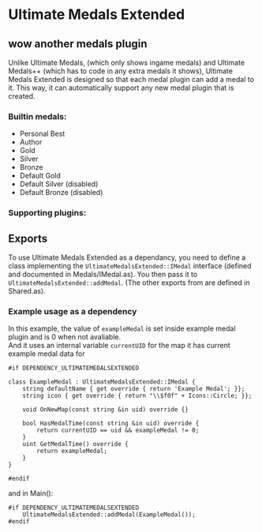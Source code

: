 
# Ultimate Medals Extended
## wow another medals plugin
Unlike Ultimate Medals, (which only shows ingame medals) and Ultimate Medals++ (which has to code in any extra medals it shows), Ultimate Medals Extended is designed so that each medal plugin can add a medal to it. This way, it can automatically support any new medal plugin that is created.

### Builtin medals:
- Personal Best
- Author
- Gold
- Silver
- Bronze
- Default Gold
- Default Silver (disabled)
- Default Bronze (disabled)
### Supporting plugins:


## Exports
To use Ultimate Medals Extended as a dependancy, you need to define a class implementing the `UltimateMedalsExtended::IMedal` interface
(defined and documented in Medals/IMedal.as).
You then pass it to `UltimateMedalsExtended::addMedal`. (The other exports from are defined in Shared.as).


### Example usage as a dependency
In this example, the value of `exampleMedal` is set inside example medal plugin and is 0 when not avaliable.  
And it uses an internal variable `currentUID` for the map it has current example medal data for

```
#if DEPENDENCY_ULTIMATEMEDALSEXTENDED

class ExampleMedal : UltimateMedalsExtended::IMedal {
    string defaultName { get override { return 'Example Medal'; }};
    string icon { get override { return "\\$f0f" + Icons::Circle; }};

    void OnNewMap(const string &in uid) override {}

    bool HasMedalTime(const string &in uid) override {
        return currentUID == uid && exampleMedal != 0;
    }
    uint GetMedalTime() override {
        return exampleMedal;
    }
}

#endif
```

and in Main():

```
#if DEPENDENCY_ULTIMATEMEDALSEXTENDED
    UltimateMedalsExtended::addMedal(ExampleMedal());
#endif
```

